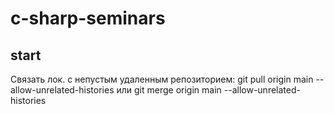 # c-sharp-seminars
## start

Связать лок. с непустым удаленным репозиторием: 
git pull origin main --allow-unrelated-histories
или 
git merge origin main --allow-unrelated-histories
